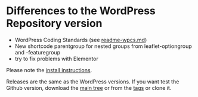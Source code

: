 # Differences to the WordPress Repository version

* WordPress Coding Standards (see [readme-wpcs.md](https://github.com/hupe13/extensions-leaflet-map-github/blob/main/readme-wpcs.md))
* New shortcode parentgroup for nested groups from leaflet-optiongroup and -featuregroup
* try to fix problems with Elementor

Please note the [install instructions](https://leafext.de/en/doku/about/versions/).

Releases are the same as the WordPress versions. If you want test the Github version, download the [main tree](https://github.com/hupe13/extensions-leaflet-map-github/archive/refs/heads/main.zip) or from the [tags](https://github.com/hupe13/extensions-leaflet-map-github/tags) or clone it.
